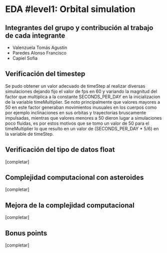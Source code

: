 # EDA #level1: Orbital simulation

## Integrantes del grupo y contribución al trabajo de cada integrante

* Valenzuela Tomás Agustín 
* Paredes Alonso Francisco
* Capiel Sofia

## Verificación del timestep

Se pudo obtener un valor adecuado de timeStep al realizar diversas simulaciones dejando fijo el valor de fps en 60 y variando la magnitud del factor que multiplica a la constante SECONDS_PER_DAY en la inicializacion de la variable timeMultiplier. Se noto principalmente que valores mayores a 50 en este factor generaban movimientos inusuales en los cuerpos como por ejemplo inclinaciones en sus orbitas y trayectorias bruscamente impulsadas, mientras que valores menores a 50 dieron lugar a simulaciones poco fluidas, es por estos motivos que se tomo un valor de 50 para el timeMultiplier lo que resulto en un valor de (SECONDS_PER_DAY * 5/6) en la variable de timeStep.

## Verificación del tipo de datos float

[completar]

## Complejidad computacional con asteroides

[completar]

## Mejora de la complejidad computacional

[completar]

## Bonus points

[completar]
